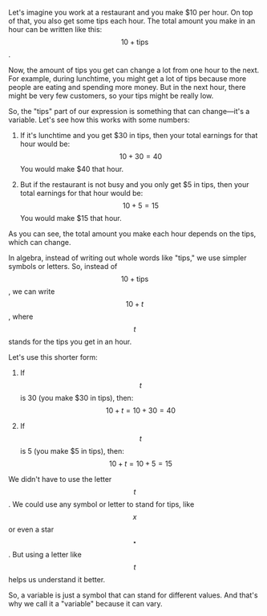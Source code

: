 Let's imagine you work at a restaurant and you make $10 per hour. On top of that, you also get some tips each hour. The total amount you make in an hour can be written like this: $$10 + \text{tips}$$.

Now, the amount of tips you get can change a lot from one hour to the next. For example, during lunchtime, you might get a lot of tips because more people are eating and spending more money. But in the next hour, there might be very few customers, so your tips might be really low.

So, the "tips" part of our expression is something that can change—it's a variable. Let's see how this works with some numbers:

1. If it's lunchtime and you get $30 in tips, then your total earnings for that hour would be:
    $$10 + 30 = 40$$
   You would make $40 that hour.

2. But if the restaurant is not busy and you only get $5 in tips, then your total earnings for that hour would be:
    $$10 + 5 = 15$$
   You would make $15 that hour.

As you can see, the total amount you make each hour depends on the tips, which can change.

In algebra, instead of writing out whole words like "tips," we use simpler symbols or letters. So, instead of $$10 + \text{tips}$$, we can write $$10 + t$$, where $$t$$ stands for the tips you get in an hour.

Let's use this shorter form:

1. If $$t$$ is 30 (you make $30 in tips), then:
    $$10 + t = 10 + 30 = 40$$

2. If $$t$$ is 5 (you make $5 in tips), then:
    $$10 + t = 10 + 5 = 15$$

We didn't have to use the letter $$t$$. We could use any symbol or letter to stand for tips, like $$x$$ or even a star $$\star$$. But using a letter like $$t$$ helps us understand it better.

So, a variable is just a symbol that can stand for different values. And that's why we call it a "variable" because it can vary.